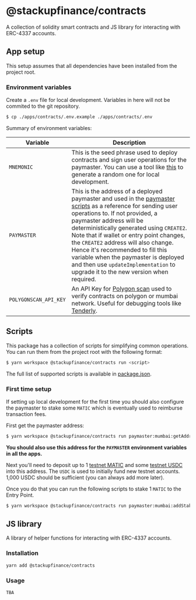 # @stackupfinance/contracts

A collection of solidity smart contracts and JS library for interacting with ERC-4337 accounts.

## App setup

This setup assumes that all dependencies have been installed from the project root.

### Environment variables

Create a `.env` file for local development. Variables in here will not be commited to the git repository.

```bash
$ cp ./apps/contracts/.env.example ./apps/contracts/.env
```

Summary of environment variables:

| Variable              | Description                                                                                                                                                                                                                                                                                                                                                                                                                                                                                       |
| --------------------- | ------------------------------------------------------------------------------------------------------------------------------------------------------------------------------------------------------------------------------------------------------------------------------------------------------------------------------------------------------------------------------------------------------------------------------------------------------------------------------------------------- |
| `MNEMONIC`            | This is the seed phrase used to deploy contracts and sign user operations for the paymaster. You can use a tool like [this](https://iancoleman.io/bip39) to generate a random one for local development.                                                                                                                                                                                                                                                                                          |
| `PAYMASTER`           | This is the address of a deployed paymaster and used in the [paymaster scripts](./scripts/paymaster) as a reference for sending user operations to. If not provided, a paymaster address will be deterministically generated using `CREATE2`. Note that if wallet or entry point changes, the `CREATE2` address will also change. Hence it's recommended to fill this variable when the paymaster is deployed and then use `updateImplementation` to upgrade it to the new version when required. |
| `POLYGONSCAN_API_KEY` | An API Key for [Polygon scan](https://polygonscan.com/) used to verify contracts on polygon or mumbai network. Useful for debugging tools like [Tenderly](https://dashboard.tenderly.co/explorer).                                                                                                                                                                                                                                                                                                |

## Scripts

This package has a collection of scripts for simplifying common operations. You can run them from the project root with the following format:

```bash
$ yarn workspace @stackupfinance/contracts run <script>
```

The full list of supported scripts is available in [package.json](./package.json).

### First time setup

If setting up local development for the first time you should also configure the paymaster to stake some `MATIC` which is eventually used to reimburse transaction fees.

First get the paymaster address:

```bash
$ yarn workspace @stackupfinance/contracts run paymaster:mumbai:getAddress
```

**You should also use this address for the `PAYMASTER` environment variables in all the apps.**

Next you'll need to deposit up to 1 [testnet MATIC](https://faucet.polygon.technology/) and some [testnet USDC](https://mumbai.polygonscan.com/address/0x1480376ab166eb712cf944592d215ece0d47f268#writeContract) into this address. The `USDC` is used to initially fund new testnet accounts. 1,000 USDC should be sufficient (you can always add more later).

Once you do that you can run the following scripts to stake 1 `MATIC` to the Entry Point.

```bash
$ yarn workspace @stackupfinance/contracts run paymaster:mumbai:addStake
```

## JS library

A library of helper functions for interacting with ERC-4337 accounts.

### Installation

```bash
yarn add @stackupfinance/contracts
```

### Usage

```
TBA
```
